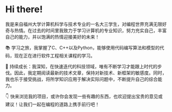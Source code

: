 # Hi there! 
我是来自福州大学计算机科学与技术专业的一名大三学生，对编程世界充满无限好奇与热情。在过去的时间里我致力于学习计算机的专业知识，努力充实自己，丰富自己的能力，并以饱满的热情迎接美好的未来！

📚 学习之旅，我掌握了C、C++以及Python，能够使用代码编写算法和模型的代码，现在正在进行软件工程相关课程的学习。

🌱 持续成长：我深知，在快速迭代的科技领域，唯有不断学习才能跟上时代的步伐。因此，我定期阅读最新的技术文章，保持对新技术、新框架的敏感度。同时，我也乐于接受挑战，将所学知识应用于解决实际问题中，不断提升自己的综合能力。

👇 快来浏览我的项目，或许你会发现一些有趣的东西，也欢迎提出宝贵的意见或建议！让我们一起在编程的道路上携手前行吧！
